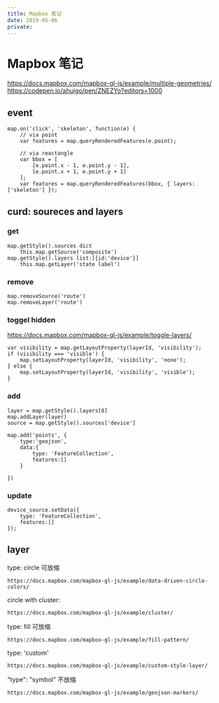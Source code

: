 ```yaml
---
title: Mapbox 笔记
date: 2019-05-06
private:
---
```

# Mapbox 笔记

https://docs.mapbox.com/mapbox-gl-js/example/multiple-geometries/
https://codepen.io/ahuigo/pen/ZNEZYo?editors=1000


## event

    map.on('click', 'skeleton', function(e) {
        // via point
        var features = map.queryRenderedFeatures(e.point);

        // via reactangle
        var bbox = [
            [e.point.x - 1, e.point.y - 1],
            [e.point.x + 1, e.point.y + 1]
        ];
        var features = map.queryRenderedFeatures(bbox, { layers: ['skeleton'] });

## curd: soureces and layers


### get

    map.getStyle().sources dict
        this.map.getSource('composite')
    map.getStyle().layers list:[{id:'device'}]
        this.map.getLayer('state label')

### remove

    map.removeSource('route')
    map.removeLayer('route')

### toggel hidden
https://docs.mapbox.com/mapbox-gl-js/example/toggle-layers/

    var visibility = map.getLayoutProperty(layerId, 'visibility');
    if (visibility === 'visible') {
        map.setLayoutProperty(layerId, 'visibility', 'none');
    } else {
        map.setLayoutProperty(layerId, 'visibility', 'visible');
    }

### add

    layer = map.getStyle().layers[0]
    map.addLayer(layer)
    source = map.getStyle().sources['device']

    map.add('points', {
        type:'geojson',
        data:{
            type: 'FeatureCollection',
            features:[]
        }

    })

### update
    device_source.setData({
        type: 'FeatureCollection',
        features:[]
    });

## layer
type: circle 可放缩

    https://docs.mapbox.com/mapbox-gl-js/example/data-driven-circle-colors/

circle with cluster:

    https://docs.mapbox.com/mapbox-gl-js/example/cluster/


type: fill 可放缩

    https://docs.mapbox.com/mapbox-gl-js/example/fill-pattern/

type: 'custom'

    https://docs.mapbox.com/mapbox-gl-js/example/custom-style-layer/

"type": "symbol" 不放缩

    https://docs.mapbox.com/mapbox-gl-js/example/geojson-markers/